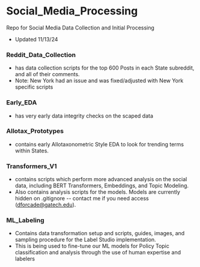 # Social_Media_Processing
Repo for Social Media Data Collection and Initial Processing
- Updated 11/13/24


### Reddit_Data_Collection  
- has data collection scripts for the top 600 Posts in each State subreddit, and all of their comments.  
- Note: New York had an issue and was fixed/adjusted with New York specific scripts

### Early_EDA 
- has very early data integrity checks on the scaped data  

### Allotax_Prototypes 
- contains early Allotaxonometric Style EDA to look for trending terms within States.  

### Transformers_V1 
- contains scripts which perform more advanced analysis on the social data, including BERT Transformers, Embeddings, and Topic Modeling.
- Also contains analysis scripts for the models.  Models are currently hidden on .gitignore -- contact me if you need access (dforcade@gatech.edu).

### ML_Labeling  
- Contains data transformation setup and scripts, guides, images, and sampling procedure for the Label Studio implementation.
- This is being used to fine-tune our ML models for Policy Topic classification and analysis through the use of human expertise and labelers



